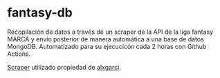 # fantasy-db
Recopilación de datos a través de un scraper de la API de la liga fantasy MARCA y envío posterior de manera automática a una base de datos MongoDB. Automatizado para su ejecucicón cada 2 horas con Github Actions.

<a href="https://github.com/alxgarci/marca-fantasy-api-scraper-updated">Scraper</a> utilizado propiedad de <a href="https://github.com/alxgarci">alxgarci<a/>.
